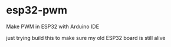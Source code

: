 # esp32-pwm
Make PWM in ESP32 with Arduino IDE


just trying build this to make sure my old ESP32 board is still alive
